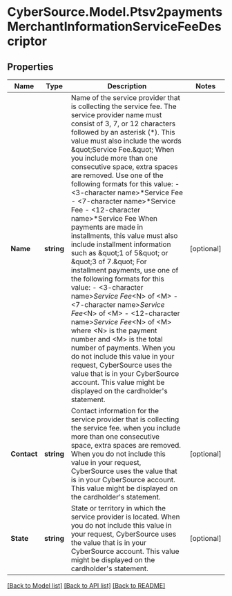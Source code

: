 # CyberSource.Model.Ptsv2paymentsMerchantInformationServiceFeeDescriptor
## Properties

Name | Type | Description | Notes
------------ | ------------- | ------------- | -------------
**Name** | **string** | Name of the service provider that is collecting the service fee. The service provider name must consist of 3, 7, or 12 characters followed by an asterisk (*). This value must also include the words \&quot;Service Fee.\&quot;  When you include more than one consecutive space, extra spaces are removed. Use one of the following formats for this value: - &lt;3-character name&gt;*Service Fee - &lt;7-character name&gt;*Service Fee - &lt;12-character name&gt;*Service Fee  When payments are made in installments, this value must also include installment information such as \&quot;1 of 5\&quot; or \&quot;3 of 7.\&quot; For installment payments, use one of the following formats for this value: - &lt;3-character name&gt;*Service Fee*&lt;N&gt; of &lt;M&gt; - &lt;7-character name&gt;*Service Fee*&lt;N&gt; of &lt;M&gt; - &lt;12-character name&gt;*Service Fee*&lt;N&gt; of &lt;M&gt;  where &lt;N&gt; is the payment number and &lt;M&gt; is the total number of payments.  When you do not include this value in your request, CyberSource uses the value that is in your CyberSource account.  This value might be displayed on the cardholder&#39;s statement.  | [optional] 
**Contact** | **string** | Contact information for the service provider that is collecting the service fee. when you include more than one consecutive space, extra spaces are removed.  When you do not include this value in your request, CyberSource uses the value that is in your CyberSource account.  This value might be displayed on the cardholder&#39;s statement.  | [optional] 
**State** | **string** | State or territory in which the service provider is located.  When you do not include this value in your request, CyberSource uses the value that is in your CyberSource account.  This value might be displayed on the cardholder&#39;s statement.  | [optional] 

[[Back to Model list]](../README.md#documentation-for-models) [[Back to API list]](../README.md#documentation-for-api-endpoints) [[Back to README]](../README.md)

